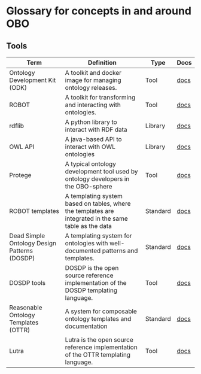 # Glossary for concepts in and around OBO

## Tools

| Term                                         | Definition                                                                                            | Type     | Docs                                                                |
| -------------------------------------------- | ----------------------------------------------------------------------------------------------------- | -------- | ------------------------------------------------------------------- |
| Ontology Development Kit (ODK)               | A toolkit and docker image for managing ontology releases.                                            | Tool     | [docs](https://github.com/INCATools/ontology-development-kit)       |
| ROBOT                                        | A toolkit for transforming and interacting with ontologies.                                           | Tool     | [docs](http://robot.obolibrary.org)                                 |
| rdflib                                       | A python library to interact with RDF data                                                            | Library  | [docs](https://rdflib.readthedocs.io/en/stable/)                    |
| OWL API                                      | A java-based API to interact with OWL ontologies                                                      | Library  | [docs](http://owlcs.github.io/owlapi/apidocs_5/index.html)          |
| Protege                                      | A typical ontology development tool used by ontology developers in the OBO-sphere                     | Tool     | [docs](https://protege.stanford.edu/)                               |
| ROBOT templates                              | A templating system based on tables, where the templates are integrated in the same table as the data | Standard | [docs](http://robot.obolibrary.org/template)                        |
| Dead Simple Ontology Design Patterns (DOSDP) | A templating system for ontologies with well-documented patterns and templates.                       | Standard | [docs](http://incatools.github.io/dead_simple_owl_design_patterns/) |
| DOSDP tools                                  | DOSDP is the open source reference implementation of the DOSDP templating language.                   | Tool     | [docs](https://github.com/INCATools/dosdp-tools)                    |
| Reasonable Ontology Templates (OTTR)         | A system for composable ontology templates and documentation                                          | Standard | [docs](https://ottr.xyz/)                                           |
| Lutra                                        | Lutra is the open source reference implementation of the OTTR templating language.                    | Tool     | [docs](https://ottr.xyz/#Lutra)                                     |
